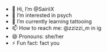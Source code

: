 - 👋 Hi, I’m @SairiiX
- 👀 I’m interested in psych
- 🌱 I’m currently learning tattooing
- 📫 How to reach me: @zzizzi_m in ig
- 😄 Pronouns: she/her
- ⚡ Fun fact: fact you

